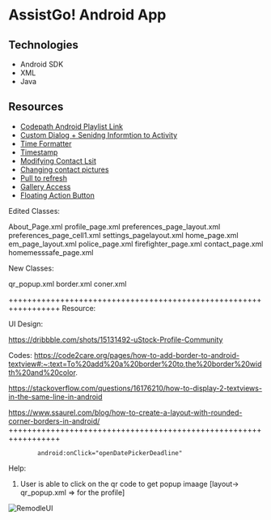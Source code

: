 # AssistGo! Android App

## Technologies
- Android SDK
- XML
- Java

## Resources
- [Codepath Android Playlist Link](https://www.youtube.com/playlist?list=PLrT2tZ9JRrf6_UwKHwI5bzZTn2Qw4zf_F)
- [Custom Dialog + Senidng Informtion to Activity](https://www.youtube.com/watch?v=ARezg1D9Zd0&t=389s&ab_channel=CodinginFlow)
- [Time Formatter](https://github.com/nesquena/TimeFormatter)
- [Timestamp](https://www.youtube.com/watch?v=7QVr5SgpVog)
- [Modifying Contact Lsit](https://www.dev2qa.com/how-to-update-delete-android-contacts-programmatically/)
- [Changing contact pictures](https://stackoverflow.com/questions/17789256/change-contact-picture-programmatically)
- [Pull to refresh](https://guides.codepath.org/android/Implementing-Pull-to-Refresh-Guide)
- [Gallery Access](https://www.youtube.com/watch?v=HtS-qI54GKk)
- [Floating Action Button](https://guides.codepath.org/android/Floating-Action-Buttons)


Edited Classes:

About_Page.xml
profile_page.xml
preferences_page_layout.xml
preferences_page_cell1.xml
settings_pagelayout.xml
home_page.xml
em_page_layout.xml
police_page.xml
firefighter_page.xml
contact_page.xml
homemesssafe_page.xml

New Classes:

qr_popup.xml
border.xml
coner.xml

+++++++++++++++++++++++++++++++++++++++++++++++++++++++++++++++++
Resource:

UI Design: 

https://dribbble.com/shots/15131492-uStock-Profile-Community

Codes: 
https://code2care.org/pages/how-to-add-border-to-android-textview#:~:text=To%20add%20a%20border%20to,the%20border%20width%20and%20color.

https://stackoverflow.com/questions/16176210/how-to-display-2-textviews-in-the-same-line-in-android

https://www.ssaurel.com/blog/how-to-create-a-layout-with-rounded-corner-borders-in-android/
+++++++++++++++++++++++++++++++++++++++++++++++++++++++++++++++++


            android:onClick="openDatePickerDeadline"



Help: 
1) User is able to click on the qr code to get popup imaage [layout-> qr_popup.xml => for the profile]


![RemodleUI](https://user-images.githubusercontent.com/45721682/166282587-4d142763-47b9-4cef-bdb8-a12cc3515350.gif)

